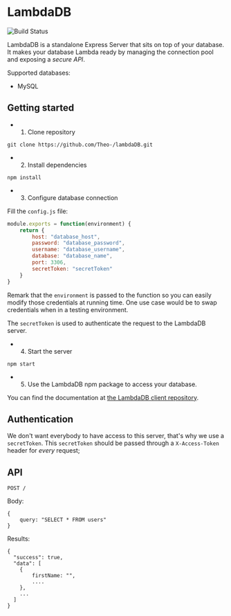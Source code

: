 # LambdaDB

![Build Status](https://travis-ci.org/Theo-/lambdaDB.svg?branch=master)

LambdaDB is a standalone Express Server that sits on top of your database. It makes your database Lambda ready by managing the connection pool and
exposing a *secure API*.

Supported databases:
- MySQL

## Getting started

- 1. Clone repository

```
git clone https://github.com/Theo-/lambdaDB.git
```

- 2. Install dependencies

```
npm install
```

- 3. Configure database connection

Fill the `config.js` file:
```js
module.exports = function(environment) {
    return {
        host: "database_host",
        password: "database_password",
        username: "database_username",
        database: "database_name",
        port: 3306,
        secretToken: "secretToken"
    }
}
```

Remark that the `environment` is passed to the function so you can easily modify those credentials at running time. One use case would be to swap credentials when in a testing environment.

The `secretToken` is used to authenticate the request to the LambdaDB server.

- 4. Start the server

```
npm start
```

- 5. Use the LambdaDB npm package to access your database.

You can find the documentation at [the LambdaDB client repository](https://github.com/Theo-/lambdaDB-client).

## Authentication

We don't want everybody to have access to this server, that's why we use a `secretToken`. This `secretToken` should be passed through a `X-Access-Token` header for *every* request;

## API

```
POST /
```

Body:
```
{
    query: "SELECT * FROM users"
}
```

Results:
```
{
  "success": true,
  "data": [
    {
        firstName: "",
        ....
    },
    ...
  ]
}
```